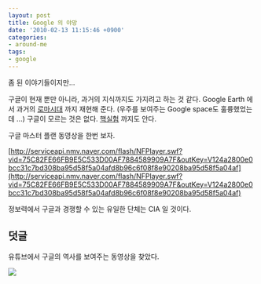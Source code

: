 ```yaml
---
layout: post
title: Google 의 야망
date: '2010-02-13 11:15:46 +0900'
categories:
- around-me
tags:
- google
---
```


좀 된 이야기들이지만...

구글이 현재 뿐만 아니라, 과거의 지식까지도 가지려고 하는 것 같다. Google Earth 에서 과거의 [로마시대](http://www.informationweek.com/news/internet/google/showArticle.jhtml?articleID=212002142&subSection=All+Stories) 까지 재현해 준다. (우주를 보여주는 Google space도 훌륭했었는데 ...) 구글이 모르는 것은 없다. [핵실험](http://benedict.tistory.com/101) 까지도 안다.

구글 마스터 플랜 동영상을 한번 보자.

[http://serviceapi.nmv.naver.com/flash/NFPlayer.swf?vid=75C82FE66FB9E5C533D00AF7884589909A7F&outKey=V124a2800e0bcc31c7bd308ba95d58f5a04afd8b96c6f08f8e90208ba95d58f5a04af](http://serviceapi.nmv.naver.com/flash/NFPlayer.swf?vid=75C82FE66FB9E5C533D00AF7884589909A7F&outKey=V124a2800e0bcc31c7bd308ba95d58f5a04afd8b96c6f08f8e90208ba95d58f5a04af)

정보력에서 구글과 경쟁할 수 있는 유일한 단체는 CIA 일 것이다.

## 덧글

유튜브에서 구글의 역사를 보여주는 동영상을 찾았다.

[![](http://img.youtube.com/vi/28eBTvvT0HA/0.jpg)](http://www.youtube.com/watch?v=28eBTvvT0HA)

